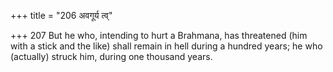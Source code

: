 +++
title = "206 अवगूर्य त्व्"

+++
207	But he who, intending to hurt a Brahmana, has threatened (him with a stick and the like) shall remain in hell during a hundred years; he who (actually) struck him, during one thousand years.